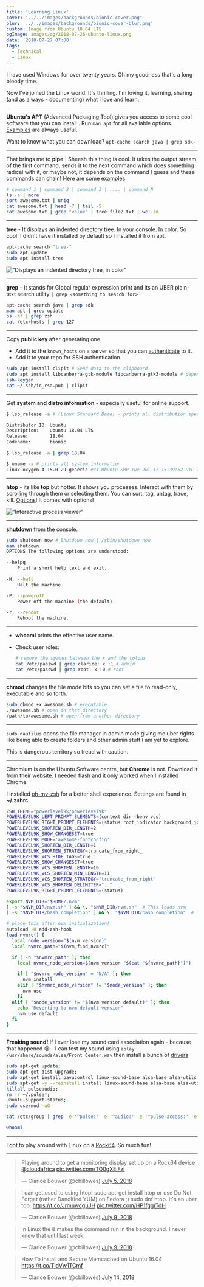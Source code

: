 ```yaml
---
title: 'Learning Linux'
cover: '../../images/backgrounds/bionic-cover.png'
blur: '../../images/backgrounds/bionic-cover-blur.png'
custom: Image from Ubuntu 18.04 LTS
ogImage: images/og/2018-07-26-ubuntu-linux.png
date: '2018-07-27 07:00'
tags:
  - Technical
  - Linux
---
```


I have used Windows for over twenty years. Oh my goodness that's a long bloody time.

Now I've joined the Linux world. It's thrilling. I'm loving it, learning, sharing (and as always - documenting) what I love and learn.

---

**Ubuntu's APT** (Advanced Packaging Tool) gives you access to some cool software that you can install . Run `man apt` for all available options. [Examples](https://www.tecmint.com/useful-basic-commands-of-apt-get-and-apt-cache-for-package-management/) are always useful.

Want to know what you can download? `apt-cache search java | grep sdk-`

---

That brings me to **pipe** | Sheesh this thing is cool. It takes the output stream of the first command, sends it to the next command which does something radical with it, or maybe not, it depends on the command I guess and these commands can chain! Here are some [examples](https://www.geeksforgeeks.org/piping-in-unix-or-linux/).

```bash
# command_1 | command_2 | command_3 | .... | command_N
ls -a | more
sort awesome.txt | uniq
cat awesome.txt | head -7 | tail -5
cat awesome.txt | grep "value" | tree file2.txt | wc -lm
```

---

**tree** - It displays an indented directory tree. In your console. In color. So cool. I didn't have it installed by default so I installed it from apt.

```bash
apt-cache search "tree-"
sudo apt update
sudo apt install tree
```

!["Displays an indented directory tree, in color"](tree.png)

---

**grep** - It stands for Global regular expression print and its an UBER plain-text search utility `| grep <something to search for>`

```bash
apt-cache search java | grep sdk
man apt | grep update
ps -ef | grep zsh
cat /etc/hosts | grep 127
```

---

Copy **public key** after generating one.

- Add it to the `known_hosts` on a server so that you can [authenticate](https://security.stackexchange.com/questions/20706/what-is-the-difference-between-authorized-keys-and-known-hosts-file-for-ssh) to it.
- Add it to your repo for SSH authentication.

```bash
sudo apt install clipit # Send data to the clipboard
sudo apt install libcanberra-gtk-module libcanberra-gtk3-module # dependencies
ssh-keygen
cat ~/.ssh/id_rsa.pub | clipit
```

---

Get **system and distro information** - especially useful for online support.

```bash
$ lsb_release -a # (Linux Standard Base) - prints all distribution specific information

Distributor ID:	Ubuntu
Description:	Ubuntu 18.04 LTS
Release:	    18.04
Codename:	    bionic

$ lsb_release -a | grep 18.04

$ uname -a # prints all system information
Linux oxygen 4.15.0-29-generic #31-Ubuntu SMP Tue Jul 17 15:39:52 UTC 2018 x86_64 x86_64 x86_64 GNU/Linux
```

---

**htop** - its like **top** but hotter. It shows you processes. Interact with them by scrolling through them or selecting them. You can sort, tag, untag, trace, kill. [Options](https://www.howtogeek.com/howto/ubuntu/using-htop-to-monitor-system-processes-on-linux/)! It comes with options!

!["Interactive process viewer"](htop.png)

---

[**shutdown**](https://www.cyberciti.biz/faq/howto-shutdown-linux/) from the console.

```bash
sudo shutdown now # Shutdown now | /sbin/shutdown now
man shutdown
OPTIONS The following options are understood:

--helpq
    Print a short help text and exit.

-H, --halt
    Halt the machine.

-P, --poweroff
    Power-off the machine (the default).

-r, --reboot
    Reboot the machine.
```

---

- **whoami** prints the effective user name.
- Check user roles:

  ```bash
  # remove the spaces between the x and the colons
  cat /etc/passwd | grep clarice: x :1 # admin
  cat /etc/passwd | grep root: x :0 # root
  ```

---

**chmod** changes the file mode bits so you can set a file to read-only, executable and so forth.

```bash
sudo chmod +x awesome.sh # executable
./awesome.sh # open in that directory
/path/to/awesome.sh # open from another directory
```

---

`sudo nautilus` opens the file manager in admin mode giving me uber rights like being able to create folders and other admin stuff I am yet to explore.

This is dangerous territory so tread with caution.

---

Chromium is on the Ubuntu Software centre, but **Chrome** is not. Download it from their website. I needed flash and it only worked when I installed Chrome.

I installed [oh-my-zsh](https://github.com/robbyrussell/oh-my-zsh) for a better shell experience. Settings are found in **~/.zshrc**

```bash
ZSH_THEME="powerlevel9k/powerlevel9k"
POWERLEVEL9K_LEFT_PROMPT_ELEMENTS=(context dir rbenv vcs)
POWERLEVEL9K_RIGHT_PROMPT_ELEMENTS=(status root_indicator background_jobs history)
POWERLEVEL9K_SHORTEN_DIR_LENGTH=2
POWERLEVEL9K_SHOW_CHANGESET=true
POWERLEVEL9K_MODE='awesome-fontconfig'
POWERLEVEL9K_SHORTEN_DIR_LENGTH=1
POWERLEVEL9K_SHORTEN_STRATEGY=truncate_from_right_
POWERLEVEL9K_VCS_HIDE_TAGS=true
POWERLEVEL9K_SHOW_CHANGESET=true
POWERLEVEL9K_VCS_SHORTEN_LENGTH=10
POWERLEVEL9K_VCS_SHORTEN_MIN_LENGTH=11
POWERLEVEL9K_VCS_SHORTEN_STRATEGY="truncate_from_right"
POWERLEVEL9K_VCS_SHORTEN_DELIMITER=".."
POWERLEVEL9K_RIGHT_PROMPT_ELEMENTS=(status)

export NVM_DIR="$HOME/.nvm"
[ -s "$NVM_DIR/nvm.sh" ] && \. "$NVM_DIR/nvm.sh"  # This loads nvm
[ -s "$NVM_DIR/bash_completion" ] && \. "$NVM_DIR/bash_completion"  # This loads nvm bash_completion

# place this after nvm initialization!
autoload -U add-zsh-hook
load-nvmrc() {
  local node_version="$(nvm version)"
  local nvmrc_path="$(nvm_find_nvmrc)"

  if [ -n "$nvmrc_path" ]; then
    local nvmrc_node_version=$(nvm version "$(cat "${nvmrc_path}")")

    if [ "$nvmrc_node_version" = "N/A" ]; then
      nvm install
    elif [ "$nvmrc_node_version" != "$node_version" ]; then
      nvm use
    fi
  elif [ "$node_version" != "$(nvm version default)" ]; then
    echo "Reverting to nvm default version"
    nvm use default
  fi
}

```

---

**Freaking sound!** If I ever lose my sound card association again - because that happened 😢 - I can test my sound using `aplay /usr/share/sounds/alsa/Front_Center.wav` then install a bunch of [drivers](https://help.ubuntu.com/community/SoundTroubleshootingProcedure)

```bash
sudo apt-get update;
sudo apt-get dist-upgrade;
sudo apt-get install pavucontrol linux-sound-base alsa-base alsa-utils lightdm ubuntu-desktop  linux-image-`uname -r` libasound2;
sudo apt-get -y --reinstall install linux-sound-base alsa-base alsa-utils lightdm ubuntu-desktop  linux-image-`uname -r` libasound2;
killall pulseaudio;
rm -r ~/.pulse*;
ubuntu-support-status;
sudo usermod -aG

cat /etc/group | grep -e '^pulse:' -e '^audio:' -e '^pulse-access:' -e '^pulse-rt:' -e '^video:' | awk -F: '{print $1}' | tr '\n' ',' | sed 's:,$::g'

whoami
```

---

I got to play around with Linux on a [Rock64](/blog/building-a-monitoring-display-with-a-rock-64). So much fun!

---

<blockquote class="twitter-tweet" data-lang="en"><p lang="en" dir="ltr">Playing around to get a monitoring display set up on a Rock64 device <a href="https://twitter.com/cloudafrica?ref_src=twsrc%5Etfw">@cloudafrica</a> <a href="https://t.co/TQ0gXEiFzi">pic.twitter.com/TQ0gXEiFzi</a></p>&mdash; Clarice Bouwer (@cbillowes) <a href="https://twitter.com/cbillowes/status/1014845132418543620?ref_src=twsrc%5Etfw">July 5, 2018</a></blockquote>

<blockquote class="twitter-tweet" data-lang="en"><p lang="en" dir="ltr">I can get used to using htop! sudo apt-get install htop or use Do Not Forget (rather Dandified YUM) on Fedora ;) sudo dnf htop. It`s an uber top. <a href="https://t.co/JrmuwcguJH">https://t.co/JrmuwcguJH</a> <a href="https://t.co/HP1fggrTdH">pic.twitter.com/HP1fggrTdH</a></p>&mdash; Clarice Bouwer (@cbillowes) <a href="https://twitter.com/cbillowes/status/1016295624055099393?ref_src=twsrc%5Etfw">July 9, 2018</a></blockquote>

<blockquote class="twitter-tweet" data-lang="en"><p lang="en" dir="ltr">In Linux the &amp; makes the command run in the background. I never knew that until last week.</p>&mdash; Clarice Bouwer (@cbillowes) <a href="https://twitter.com/cbillowes/status/1016293686555136000?ref_src=twsrc%5Etfw">July 9, 2018</a></blockquote>

<blockquote class="twitter-tweet" data-lang="en"><p lang="en" dir="ltr">How To Install and Secure Memcached on Ubuntu 16.04 <a href="https://t.co/TldVw1TCmf">https://t.co/TldVw1TCmf</a></p>&mdash; Clarice Bouwer (@cbillowes) <a href="https://twitter.com/cbillowes/status/1018109554121412609?ref_src=twsrc%5Etfw">July 14, 2018</a></blockquote>
